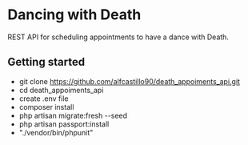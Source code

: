 # Dancing with Death
REST API for scheduling appointments to have a dance with Death.
## Getting started
- git clone https://github.com/alfcastillo90/death_appoiments_api.git
- cd death_appoiments_api
- create .env file
- composer install
- php artisan migrate:fresh --seed
- php artisan passport:install
- "./vendor/bin/phpunit"
